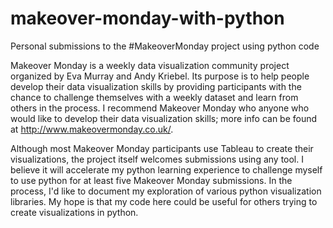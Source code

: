 # makeover-monday-with-python
Personal submissions to the #MakeoverMonday project using python code

Makeover Monday is a weekly data visualization community project organized by Eva Murray and Andy Kriebel.  Its purpose is to help people develop their data visualization skills by providing participants with the chance to challenge themselves with a weekly dataset and learn from others in the process.  I recommend Makeover Monday who anyone who would like to develop their data visualization skills; more info can be found at http://www.makeovermonday.co.uk/.

Although most Makeover Monday participants use Tableau to create their visualizations, the project itself welcomes submissions using any tool.  I believe it will accelerate my python learning experience to challenge myself to use python for at least five Makeover Monday submissions.  In the process, I'd like to document my exploration of various python visualization libraries.  My hope is that my code here could be useful for others trying to create visualizations in python.
